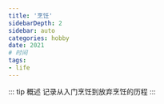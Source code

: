 ```yaml
---
title: '烹饪'
sidebarDepth: 2
sidebar: auto
categories: hobby
date: 2021
# 时间
tags:
- life
---
```


::: tip 概述
记录从入门烹饪到放弃烹饪的历程
:::


##
